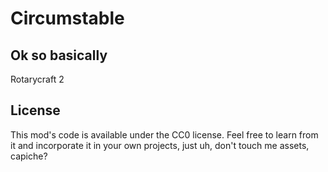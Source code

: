 # Circumstable

## Ok so basically

Rotarycraft 2

## License

This mod's code is available under the CC0 license. Feel free to learn from it and incorporate it in your own projects, just uh, don't touch me assets, capiche?
